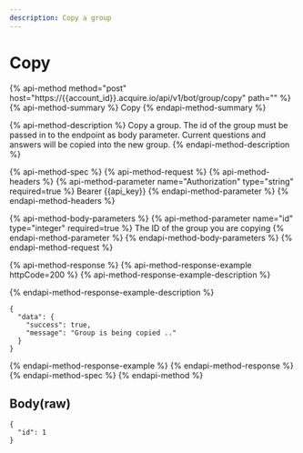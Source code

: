 ```yaml
---
description: Copy a group
---
```


# Copy

{% api-method method="post" host="https://{{account\_id}}.acquire.io/api/v1/bot/group/copy" path="" %}
{% api-method-summary %}
Copy
{% endapi-method-summary %}

{% api-method-description %}
Copy a group. The id of the group must be passed in to the endpoint as body parameter. Current questions and answers will be copied into the new group. 
{% endapi-method-description %}

{% api-method-spec %}
{% api-method-request %}
{% api-method-headers %}
{% api-method-parameter name="Authorization" type="string" required=true %}
Bearer {{api\_key}}
{% endapi-method-parameter %}
{% endapi-method-headers %}

{% api-method-body-parameters %}
{% api-method-parameter name="id" type="integer" required=true %}
The ID of the group you are copying
{% endapi-method-parameter %}
{% endapi-method-body-parameters %}
{% endapi-method-request %}

{% api-method-response %}
{% api-method-response-example httpCode=200 %}
{% api-method-response-example-description %}

{% endapi-method-response-example-description %}

```
{
  "data": {
    "success": true,
    "message": "Group is being copied .."
  }
}
```
{% endapi-method-response-example %}
{% endapi-method-response %}
{% endapi-method-spec %}
{% endapi-method %}

## Body\(raw\)

```text
{
  "id": 1
}
```


